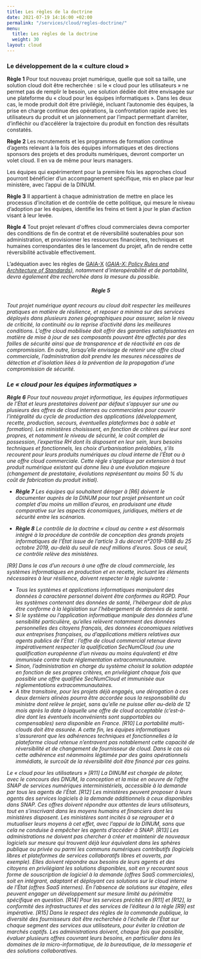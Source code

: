 ```yaml
---
title: Les règles de la doctrine
date: 2021-07-19 14:16:00 +02:00
permalink: "/services/cloud/regles-doctrine/"
menu:
  title: Les règles de la doctrine
  weight: 30
layout: cloud
---
```


### Le développement de la « culture cloud »

**Règle 1**
Pour tout nouveau projet numérique, quelle que soit sa taille, une solution cloud doit être recherchée : si le « cloud pour les utilisateurs » ne permet pas de remplir le besoin, une solution dédiée doit être envisagée sur une plateforme du « cloud pour les équipes informatiques ». Dans les deux cas, le mode produit doit être privilégié, incluant l’autonomie des équipes, la prise en charge continue des opérations, la confrontation rapide avec les utilisateurs du produit et un jalonnement par l’impact permettant d’arrêter, d’infléchir ou d’accélérer la trajectoire du produit en fonction des résultats constatés.

**Règle 2** 
Les recrutements et les programmes de formation continue d’agents relevant à la fois des équipes informatiques et des directions sponsors des projets et des produits numériques, devront comporter un volet cloud. Il en va de même pour leurs managers.

Les équipes qui expérimentent pour la première fois les approches cloud pourront bénéficier d’un accompagnement spécifique, mis en place par leur ministère, avec l’appui de la DINUM.

**Règle 3**
Il appartient à chaque administration de mettre en place les processus d’incitation et de contrôle de cette politique, qui mesure le niveau d’adoption par les équipes, identifie les freins et tient à jour le plan d’action visant à leur levée.

**Règle 4**
Tout projet relevant d'offres cloud commerciales devra comporter des conditions de fin de contrat et de réversibilité soutenables pour son administration, et provisionner les ressources financières, techniques et humaines correspondantes dès le lancement du projet, afin de rendre cette réversibilité activable effectivement.

L’adéquation avec les règles de <a href="https://www.data-infrastructure.eu">GAIA-X</a> (<span lang="en"><i><a href="https://www.data-infrastructure.eu/GAIAX/Redaktion/EN/Publications/gaia-x-policy-rules-and-architecture-of-standards.pdf?__blob=publicationFile&v=5" alt="GAIA-X: Policy Rules and Architecture of Standards">GAIA-X: Policy Rules and Architecture of Standards</a></span>), notamment d’interopérabilité et de portabilité, devra également être recherchée dans la mesure du possible.

<h5 style="text-align:center;">Règle 5</h5>
Tout projet numérique ayant recours au cloud doit respecter les meilleures pratiques en matière de résilience, et reposer a minima sur des services déployés dans plusieurs zones géographiques pour assurer, selon le niveau de criticité, la continuité ou la reprise d’activité dans les meilleures conditions. L’offre cloud mobilisée doit offrir des garanties satisfaisantes en matière de mise à jour de ses composants pouvant être affectés par des failles de sécurité ainsi que de transparence et de réactivité en cas de compromission. En outre, lorsqu’elle envisage de retenir une offre cloud commerciale, l’administration doit prendre les mesures nécessaires de détection et d’isolation liées à la prévention de la propagation d’une compromission de sécurité.


### Le « cloud pour les équipes informatiques »
**Règle 6** 
Pour tout nouveau projet informatique, les équipes informatiques de l’État et leurs prestataires doivent par défaut s’appuyer sur une ou plusieurs des offres de cloud internes ou commerciales pour couvrir l’intégralité du cycle de production des applications (développement, recette, production, secours, éventuelles plateformes bac à sable et formation). Les ministères choisissent, en fonction de critères qui leur sont propres, et notamment le niveau de sécurité, le coût complet de possession, l’expertise RH dont ils disposent en leur sein, leurs besoins techniques et fonctionnels, les choix d’urbanisation préalables, s’ils recourent pour leurs produits numériques au cloud interne de l’État ou à une offre cloud commerciale. Cette règle s’applique par extension à tout produit numérique existant qui donne lieu à une évolution majeure (changement de prestataire, évolutions représentant au moins 50 % du coût de fabrication du produit initial).

* **Règle 7**
Les équipes qui souhaitent déroger à [R6] doivent le documenter auprès de la DINUM pour tout projet présentant un coût complet d’au moins un million d’euros, en produisant une étude comparative sur les aspects économiques, juridiques, métiers et de sécurité entre les scénarios.

* **Règle 8**
Le contrôle de la doctrine « cloud au centre » est désormais intégré à la procédure de contrôle de conception des grands projets informatiques de l’État issue de l’article 3 du décret n°2019-1088 du 25 octobre 2019, au-delà du seuil de neuf millions d’euros.
Sous ce seuil, ce contrôle relève des ministères.

[R9] Dans le cas d’un recours à une offre de cloud commerciale, les systèmes informatiques en production et en recette, incluant les éléments nécessaires à leur résilience, doivent respecter la règle suivante :
- Tous les systèmes et applications informatiques manipulant des données à caractère personnel doivent être conformes au RGPD. Pour les systèmes contenant des données de santé, l’hébergeur doit de plus être conforme à la législation sur l’hébergement de données de santé.
- Si le système ou l’application informatique manipule des données d’une sensibilité particulière, qu’elles relèvent notamment des données personnelles des citoyens français, des données économiques relatives aux entreprises françaises, ou d’applications métiers relatives aux agents publics de l’État : l’offre de cloud commercial retenue devra impérativement respecter la qualification SecNumCloud (ou une qualification européenne d’un niveau au moins équivalent) et être immunisée contre toute réglementation extracommunautaire.
- Sinon, l’administration en charge du système choisit la solution adaptée en fonction de ses propres critères, en privilégiant chaque fois que possible une offre qualifiée SecNumCloud et immunisée aux réglementations extracommunautaires.
- A titre transitoire, pour les projets déjà engagés, une dérogation à ces deux derniers alinéas pourra être accordée sous la responsabilité du ministre dont relève le projet, sans qu’elle ne puisse aller au-delà de 12 mois après la date à laquelle une offre de cloud acceptable (c’est-à-dire dont les éventuels inconvénients sont supportables ou compensables) sera disponible en France.
[R10] La portabilité multi-clouds doit être assurée. A cette fin, les équipes informatiques s’assureront que les adhérences techniques et fonctionnelles à la plateforme cloud retenue n’entravent pas notablement cette capacité de réversibilité et de changement de fournisseur de cloud. Dans le cas où cette adhérence est néanmoins légitimée par des gains opérationnels immédiats, le surcoût de la réversibilité doit être financé par ces gains.

Le « cloud pour les utilisateurs »
[R11] La DINUM est chargée de piloter, avec le concours des DNUM, la conception et la mise en oeuvre de l’offre SNAP de services numériques interministériels, accessible à la demande par tous les agents de l’État.
[R12] Les ministères peuvent proposer à leurs agents des services logiciels à la demande additionnels à ceux disponibles dans SNAP. Ces offres doivent répondre aux attentes de leurs utilisateurs, tout en s’inscrivant dans les moyens humains et financiers dont les ministères disposent. Les ministères sont incités à se regrouper et à mutualiser leurs moyens à cet effet, avec l’appui de la DINUM, sans que cela ne conduise à empêcher les agents d’accéder à SNAP.
[R13] Les administrations ne doivent pas chercher à créer et maintenir de nouveaux logiciels sur mesure qui trouvent déjà leur équivalent dans les sphères publique ou privée ou parmi les communs numériques contributifs (logiciels libres et plateformes de services collaboratifs libres et ouverts, par exemple). Elles doivent répondre aux besoins de leurs agents et des citoyens en privilégiant les solutions disponibles, soit en y recourant sous forme de souscription de logiciel à la demande (offres SaaS commerciales), soit en intégrant, adaptant et déployant ces solutions sur le cloud interne de l’État (offres SaaS internes). En l’absence de solutions sur étagère, elles peuvent engager un développement sur mesure limité au périmètre spécifique en question.
[R14] Pour les services précités en [R11] et [R12], la conformité des infrastructures et des services de l’éditeur à la règle [R9] est impérative.
[R15] Dans le respect des règles de la commande publique, la diversité des fournisseurs doit être recherchée à l’échelle de l’État sur chaque segment des services aux utilisateurs, pour éviter la création de marchés captifs. Les administrations doivent, chaque fois que possible, évaluer plusieurs offres couvrant leurs besoins, en particulier dans les domaines de la micro-informatique, de la bureautique, de la messagerie et des solutions collaboratives.
